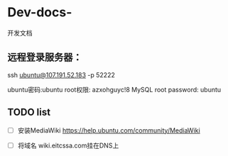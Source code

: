 # Dev-docs-
开发文档

## 远程登录服务器：
ssh ubuntu@107.191.52.183 -p 52222

ubuntu密码:ubuntu
root权限: azxohguyc!8
MySQL root password: ubuntu


## TODO list 
- [ ] 安装MediaWiki https://help.ubuntu.com/community/MediaWiki
- [ ] 将域名 wiki.eitcssa.com挂在DNS上


